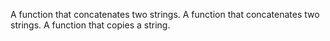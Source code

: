 A function that concatenates two strings.
A function that concatenates two strings.
A function that copies a string.
